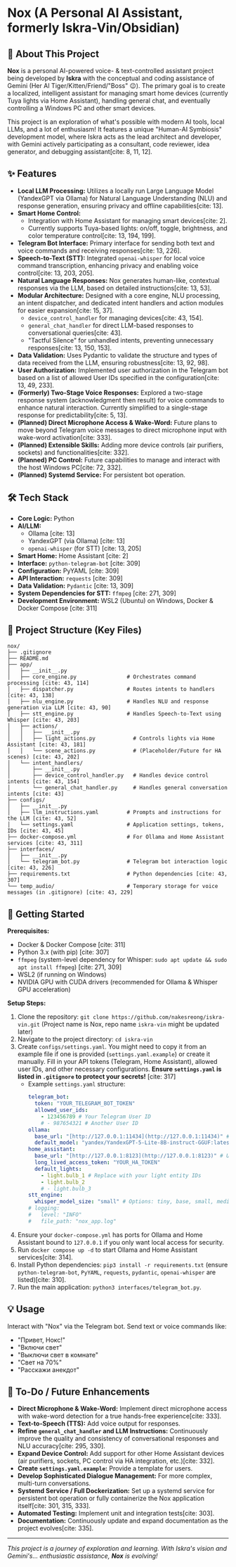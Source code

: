 # Nox (A Personal AI Assistant, formerly Iskra-Vin/Obsidian)

## 🌟 About This Project

**Nox** is a personal AI-powered voice- & text-controlled assistant project being developed by **Iskra** with the conceptual and coding assistance of Gemini (Her AI Tiger/Kitten/Friend/"Boss" 😉). The primary goal is to create a localized, intelligent assistant for managing smart home devices (currently Tuya lights via Home Assistant), handling general chat, and eventually controlling a Windows PC and other smart devices.

This project is an exploration of what's possible with modern AI tools, local LLMs, and a lot of enthusiasm! It features a unique "Human-AI Symbiosis" development model, where Iskra acts as the lead architect and developer, with Gemini actively participating as a consultant, code reviewer, idea generator, and debugging assistant[cite: 8, 11, 12].

## ✨ Features

* **Local LLM Processing:** Utilizes a locally run Large Language Model (YandexGPT via Ollama) for Natural Language Understanding (NLU) and response generation, ensuring privacy and offline capabilities[cite: 13].
* **Smart Home Control:**
    * Integration with Home Assistant for managing smart devices[cite: 2].
    * Currently supports Tuya-based lights: on/off, toggle, brightness, and color temperature control[cite: 13, 194, 199].
* **Telegram Bot Interface:** Primary interface for sending both text and voice commands and receiving responses[cite: 13, 226].
* **Speech-to-Text (STT):** Integrated `openai-whisper` for local voice command transcription, enhancing privacy and enabling voice control[cite: 13, 203, 205].
* **Natural Language Responses:** Nox generates human-like, contextual responses via the LLM, based on detailed instructions[cite: 13, 53].
* **Modular Architecture:** Designed with a core engine, NLU processing, an intent dispatcher, and dedicated intent handlers and action modules for easier expansion[cite: 15, 37].
    * `device_control_handler` for managing devices[cite: 43, 154].
    * `general_chat_handler` for direct LLM-based responses to conversational queries[cite: 43].
    * "Tactful Silence" for unhandled intents, preventing unnecessary responses[cite: 13, 150, 153].
* **Data Validation:** Uses Pydantic to validate the structure and types of data received from the LLM, ensuring robustness[cite: 13, 92, 98].
* **User Authorization:** Implemented user authorization in the Telegram bot based on a list of allowed User IDs specified in the configuration[cite: 13, 49, 233].
* **(Formerly) Two-Stage Voice Responses:** Explored a two-stage response system (acknowledgment then result) for voice commands to enhance natural interaction. Currently simplified to a single-stage response for predictability[cite: 5, 13].
* **(Planned) Direct Microphone Access & Wake-Word:** Future plans to move beyond Telegram voice messages to direct microphone input with wake-word activation[cite: 333].
* **(Planned) Extensible Skills:** Adding more device controls (air purifiers, sockets) and functionalities[cite: 332].
* **(Planned) PC Control:** Future capabilities to manage and interact with the host Windows PC[cite: 72, 332].
* **(Planned) Systemd Service:** For persistent bot operation.

## 🛠️ Tech Stack

* **Core Logic:** Python
* **AI/LLM:**
    * Ollama [cite: 13]
    * YandexGPT (via Ollama) [cite: 13]
    * `openai-whisper` (for STT) [cite: 13, 205]
* **Smart Home:** Home Assistant [cite: 2]
* **Interface:** `python-telegram-bot` [cite: 309]
* **Configuration:** PyYAML [cite: 309]
* **API Interaction:** `requests` [cite: 309]
* **Data Validation:** `Pydantic` [cite: 13, 309]
* **System Dependencies for STT:** `ffmpeg` [cite: 271, 309]
* **Development Environment:** WSL2 (Ubuntu) on Windows, Docker & Docker Compose [cite: 311]

## 📁 Project Structure (Key Files)

    nox/
    ├── .gitignore
    ├── README.md
    ├── app/
    │   ├── __init__.py
    │   ├── core_engine.py                # Orchestrates command processing [cite: 43, 114]
    │   ├── dispatcher.py                 # Routes intents to handlers [cite: 43, 138]
    │   ├── nlu_engine.py                 # Handles NLU and response generation via LLM [cite: 43, 90]
    │   ├── stt_engine.py                 # Handles Speech-to-Text using Whisper [cite: 43, 203]
    │   ├── actions/
    │   │   ├── __init__.py
    │   │   ├── light_actions.py            # Controls lights via Home Assistant [cite: 43, 181]
    │   │   └── scene_actions.py            # (Placeholder/Future for HA scenes) [cite: 43, 202]
    │   └── intent_handlers/
    │       ├── __init__.py
    │       ├── device_control_handler.py   # Handles device control intents [cite: 43, 154]
    │       └── general_chat_handler.py     # Handles general conversation intents [cite: 43]
    ├── configs/
    │   ├── __init__.py
    │   ├── llm_instructions.yaml         # Prompts and instructions for the LLM [cite: 43, 52]
    │   └── settings.yaml                 # Application settings, tokens, IDs [cite: 43, 45]
    ├── docker-compose.yml                # For Ollama and Home Assistant services [cite: 43, 311]
    ├── interfaces/
    │   ├── __init__.py
    │   └── telegram_bot.py               # Telegram bot interaction logic [cite: 43, 226]
    ├── requirements.txt                  # Python dependencies [cite: 43, 307]
    └── temp_audio/                       # Temporary storage for voice messages (in .gitignore) [cite: 43, 229]

## 🚀 Getting Started

**Prerequisites:**
* Docker & Docker Compose [cite: 311]
* Python 3.x (with pip) [cite: 307]
* `ffmpeg` (system-level dependency for Whisper: `sudo apt update && sudo apt install ffmpeg`) [cite: 271, 309]
* WSL2 (if running on Windows)
* NVIDIA GPU with CUDA drivers (recommended for Ollama & Whisper GPU acceleration)

**Setup Steps:**
1.  Clone the repository: `git clone https://github.com/nakesreong/iskra-vin.git` (Project name is Nox, repo name `iskra-vin` might be updated later)
2.  Navigate to the project directory: `cd iskra-vin`
3.  Create `configs/settings.yaml`. You might need to copy it from an example file if one is provided (`settings.yaml.example`) or create it manually. Fill in your API tokens (Telegram, Home Assistant), allowed user IDs, and other necessary configurations.
    **Ensure `settings.yaml` is listed in `.gitignore` to protect your secrets!** [cite: 317]
    * Example `settings.yaml` structure:
        ```yaml
        telegram_bot:
          token: "YOUR_TELEGRAM_BOT_TOKEN"
          allowed_user_ids:
            - 123456789 # Your Telegram User ID
            # - 987654321 # Another User ID
        ollama:
          base_url: "[http://127.0.0.1:11434](http://127.0.0.1:11434)" # Use 127.0.0.1 for local access
          default_model: "yandex/YandexGPT-5-Lite-8B-instruct-GGUF:latest" # Or your preferred model
        home_assistant:
          base_url: "[http://127.0.0.1:8123](http://127.0.0.1:8123)" # Use 127.0.0.1 for local access
          long_lived_access_token: "YOUR_HA_TOKEN"
          default_lights:
            - light.bulb_1 # Replace with your light entity IDs
            - light.bulb_2
            # - light.bulb_3
        stt_engine:
          whisper_model_size: "small" # Options: tiny, base, small, medium, large [cite: 51, 206]
        # logging:
        #   level: "INFO"
        #   file_path: "nox_app.log"
        ```
4.  Ensure your `docker-compose.yml` has ports for Ollama and Home Assistant bound to `127.0.0.1` if you only want local access for security.
5.  Run `docker compose up -d` to start Ollama and Home Assistant services[cite: 314].
6.  Install Python dependencies: `pip3 install -r requirements.txt` (ensure `python-telegram-bot`, `PyYAML`, `requests`, `pydantic`, `openai-whisper` are listed)[cite: 310].
7.  Run the main application: `python3 interfaces/telegram_bot.py`.

## 💡 Usage

Interact with "Nox" via the Telegram bot. Send text or voice commands like:
* "Привет, Нокс!"
* "Включи свет"
* "Выключи свет в комнате"
* "Свет на 70%"
* "Расскажи анекдот"

## 📝 To-Do / Future Enhancements

* **Direct Microphone & Wake-Word:** Implement direct microphone access with wake-word detection for a true hands-free experience[cite: 333].
* **Text-to-Speech (TTS):** Add voice output for responses.
* **Refine `general_chat_handler` and LLM Instructions:** Continuously improve the quality and consistency of conversational responses and NLU accuracy[cite: 295, 330].
* **Expand Device Control:** Add support for other Home Assistant devices (air purifiers, sockets, PC control via HA integration, etc.)[cite: 332].
* **Create `settings.yaml.example`:** Provide a template for users.
* **Develop Sophisticated Dialogue Management:** For more complex, multi-turn conversations.
* **Systemd Service / Full Dockerization:** Set up a systemd service for persistent bot operation or fully containerize the Nox application itself[cite: 301, 315, 333].
* **Automated Testing:** Implement unit and integration tests[cite: 303].
* **Documentation:** Continuously update and expand documentation as the project evolves[cite: 335].

---

_This project is a journey of exploration and learning. With Iskra's vision and Gemini's... enthusiastic assistance, **Nox** is evolving!_